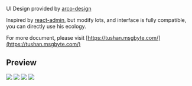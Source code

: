 UI Design provided by [arco-design](https://arco.design/)

Inspired by [react-admin](https://github.com/marmelab/react-admin), but modify lots, and interface is fully compatible, you can directly use his ecology.

For more document, please visit [https://tushan.msgbyte.com/](https://tushan.msgbyte.com/)

## Preview

![](../../website/static/img/preview/1.png)
![](../../website/static/img/preview/2.png)
![](../../website/static/img/preview/3.png)
![](../../website/static/img/preview/4.png)
